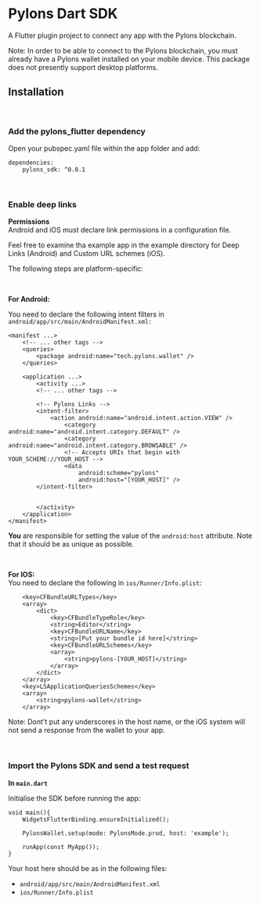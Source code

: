 # Pylons Dart SDK

A Flutter plugin project to connect any app with the Pylons blockchain.

Note: In order to be able to connect to the Pylons blockchain, you must already have a Pylons wallet installed on your mobile device. This package does not presently support desktop platforms.

## **Installation**

<br>

### **Add the pylons_flutter dependency**

Open your pubspec.yaml file within the app folder and add:

```
dependencies:
    pylons_sdk: ^0.0.1
```

<br>

### **Enable deep links**

**Permissions**  
Android and iOS must declare link permissions in a configuration file.

Feel free to examine tha example app in the example directory for Deep Links (Android) and Custom URL schemes (iOS).

The following steps are platform-specific:

<br>

**For Android:**

You need to declare the following intent filters in `android/app/src/main/AndroidManifest.xml:`

```
<manifest ...>
    <!-- ... other tags -->
    <queries>
        <package android:name="tech.pylons.wallet" />
    </queries>

    <application ...>
        <activity ...>
        <!-- ... other tags -->

        <!-- Pylons Links -->
        <intent-filter>
            <action android:name="android.intent.action.VIEW" />
                <category android:name="android.intent.category.DEFAULT" />
                <category android:name="android.intent.category.BROWSABLE" />
                <!-- Accepts URIs that begin with YOUR_SCHEME://YOUR_HOST -->
                <data
                    android:scheme="pylons"
                    android:host="[YOUR_HOST]" />
        </intent-filter>


        </activity>
    </application>
</manifest>
```

**You** are responsible for setting the value of the `android:host` attribute. Note that it should be as unique as possible.

<br>

**For IOS:**  
You need to declare the following in `ios/Runner/Info.plist`:

```
	<key>CFBundleURLTypes</key>
	<array>
		<dict>
			<key>CFBundleTypeRole</key>
			<string>Editor</string>
			<key>CFBundleURLName</key>
			<string>[Put your bundle id here]</string>
			<key>CFBundleURLSchemes</key>
			<array>
				<string>pylons-[YOUR_HOST]</string>
			</array>
		</dict>
	</array>
    <key>LSApplicationQueriesSchemes</key>
    <array>
        <string>pylons-wallet</string>
    </array>
```

Note: Dont't put any underscores in the host name, or the iOS system will not send a response from the wallet to your app.

<br>

### **Import the Pylons SDK and send a test request**

**In `main.dart`**

Initialise the SDK before running the app:

```
void main(){
    WidgetsFlutterBinding.ensureInitialized();

    PylonsWallet.setup(mode: PylonsMode.prod, host: 'example');

    runApp(const MyApp());
}
```

Your host here should be as in the following files:

- `android/app/src/main/AndroidManifest.xml`
- `ios/Runner/Info.plist`
